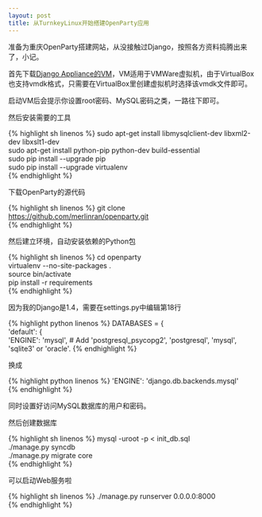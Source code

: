 ```yaml
---
layout: post
title: 从TurnkeyLinux开始搭建OpenParty应用
---
```

准备为重庆OpenParty搭建网站，从没接触过Django，按照各方资料捣腾出来了，小记。

首先下载[Django Appliance的VM](http://www.turnkeylinux.org/django)，VM适用于VMWare虚拟机，由于VirtualBox也支持vmdk格式，只需要在VirtualBox里创建虚拟机时选择该vmdk文件即可。

启动VM后会提示你设置root密码、MySQL密码之类，一路往下即可。

然后安装需要的工具

{% highlight sh linenos %}
    sudo apt-get install libmysqlclient-dev libxml2-dev libxslt1-dev  
    sudo apt-get install python-pip python-dev build-essential  
    sudo pip install --upgrade pip  
    sudo pip install --upgrade virtualenv  
{% endhighlight %}

下载OpenParty的源代码

{% highlight sh linenos %}
    git clone https://github.com/merlinran/openparty.git  
{% endhighlight %}

然后建立环境，自动安装依赖的Python包

{% highlight sh linenos %}
    cd openparty  
    virtualenv --no-site-packages .  
    source bin/activate  
    pip install -r requirements  
{% endhighlight %}

因为我的Django是1.4，需要在settings.py中编辑第18行

{% highlight python linenos %}
    DATABASES = {  
        'default': {  
            'ENGINE': 'mysql', # Add 'postgresql_psycopg2', 'postgresql', 'mysql', 'sqlite3' or 'oracle'.
{% endhighlight %}

换成

{% highlight python linenos %}
    'ENGINE': 'django.db.backends.mysql'  
{% endhighlight %}

同时设置好访问MySQL数据库的用户和密码。

然后创建数据库

{% highlight sh linenos %}
    mysql -uroot -p < init_db.sql  
    ./manage.py syncdb  
    ./manage.py migrate core  
{% endhighlight %}

可以启动Web服务啦

{% highlight sh linenos %}
    ./manage.py runserver 0.0.0.0:8000  
{% endhighlight %}
